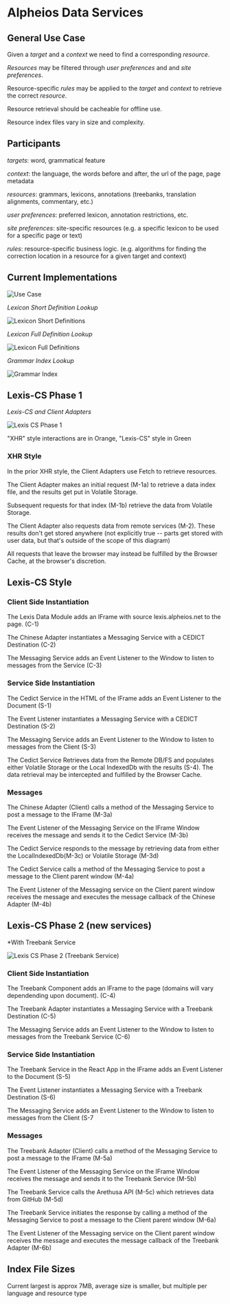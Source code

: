 # Alpheios Data Services

## General Use Case

Given a _target_ and a _context_  we need to find a corresponding _resource_. 

_Resources_ may be filtered through _user preferences_ and and _site preferences_.

Resource-specific _rules_ may be applied to the _target_ and _context_ to retrieve the correct _resource_.

Resource retrieval should be cacheable for offline use.

Resource index files vary in size and complexity.

## Participants

_targets_: word, grammatical feature

_context_: the language, the words before and after, the url of the page, page metadata

_resources_: grammars, lexicons, annotations (treebanks, translation alignments, commentary, etc.)

_user preferences_: preferred lexicon, annotation restrictions, etc.  

_site preferences_: site-specific resources (e.g. a specific lexicon to be used for a specific page or text)

_rules_: resource-specific business logic. (e.g. algorithms for finding the correction location in a resource for a given target and context)


## Current Implementations

![Use Case](uc_lookupresource.png)

*Lexicon Short Definition Lookup*

![Lexicon Short Definitions](lexicon_shortdef.png)


*Lexicon Full Definition Lookup*

![Lexicon Full Definitions](lexicon_shortdef.png)


*Grammar Index Lookup*

![Grammar Index](grammar_index.png)

## Lexis-CS Phase 1 

*Lexis-CS and Client Adapters*

![Lexis CS Phase 1](../development/data-services/lexis_cs_1.png)

"XHR" style interactions are in Orange, "Lexis-CS" style in Green

### XHR Style

In the prior XHR style, the Client Adapters use Fetch to retrieve resources.

The Client Adapter makes an initial request (M-1a) to retrieve a data index file, and the results get put in Volatile Storage.

Subsequent requests for that index (M-1b) retrieve the data from Volatile Storage.

The Client Adapter also requests data from remote services (M-2). These results don't get stored anywhere (not explicitly true -- parts get stored with user data, but that's outside of the scope of this diagram)

All requests that leave the browser may instead be fulfilled by the Browser Cache, at the browser's discretion.

## Lexis-CS Style

### Client Side Instantiation

The Lexis Data Module adds an IFrame with source lexis.alpheios.net to the page. (C-1)

The Chinese Adapter instantiates a Messaging Service with a CEDICT Destination (C-2)

The Messaging Service adds an Event Listener to the Window to listen to messages from the Service (C-3)

### Service Side Instantiation

The Cedict Service in the HTML of the IFrame adds an Event Listener to the Document (S-1)

The Event Listener instantiates a Messaging Service with a CEDICT Destination (S-2)

The Messaging Service adds an Event Listener to the Window to listen to messages from the Client (S-3)

The Cedict Service Retrieves data from the Remote DB/FS and populates either Volatile Storage or the Local IndexedDb with the results (S-4). The data retrieval may be intercepted and fulfilled by the Browser Cache.

### Messages

The Chinese Adapter (Client) calls a method of the Messaging Service to post a message to the IFrame (M-3a)

The Event Listener of the Messaging Service on the IFrame Window receives the message and sends it to the Cedict Service (M-3b)

The Cedict Service responds to the message by retrieving data from either the LocalIndexedDb(M-3c) or Volatile Storage (M-3d)

The Cedict Service calls a method of the Messaging Service to post a message to the Client parent window (M-4a)

The Event Listener of the Messaging service on the Client parent window receives the message and executes the message callback of the Chinese Adapter (M-4b)

## Lexis-CS Phase 2 (new services)

*With Treebank Service

![Lexis CS Phase 2 (Treebank Service)](../development/data-services/lexis_cs_2.png)

### Client Side Instantiation

The Treebank Component adds an IFrame to the page (domains will vary dependending upon document). (C-4)

The Treebank Adapter instantiates a Messaging Service with a Treebank Destination (C-5)

The Messaging Service adds an Event Listener to the Window to listen to messages from the Treebank Service (C-6)

### Service Side Instantiation

The Treebank Service in the React App in the IFrame adds an Event Listener to the Document (S-5)

The Event Listener instantiates a Messaging Service with a Treebank Destination (S-6)

The Messaging Service adds an Event Listener to the Window to listen to messages from the Client (S-7

### Messages

The Treebank Adapter (Client) calls a method of the Messaging Service to post a message to the IFrame (M-5a)

The Event Listener of the Messaging Service on the IFrame Window receives the message and sends it to the Treebank Service (M-5b)

The Treebank Service calls the Arethusa API (M-5c) which retrieves data from GitHub (M-5d)

The Treebank Service initiates the response by calling a method of the Messaging Service to post a message to the Client parent window (M-6a)

The Event Listener of the Messaging service on the Client parent window receives the message and executes the message callback of the Treebank Adapter (M-6b)


## Index File Sizes

Current largest is approx 7MB, average size is smaller, but multiple per language and resource type
